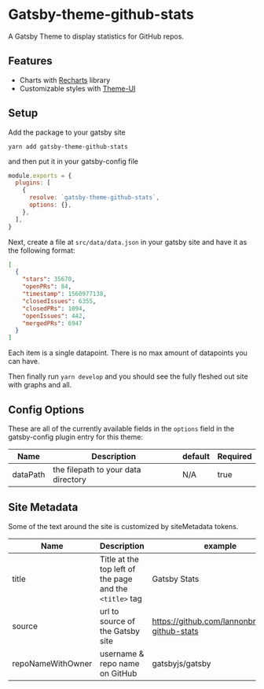 # Gatsby-theme-github-stats

A Gatsby Theme to display statistics for GitHub repos.

## Features

- Charts with [Recharts](http://recharts.org/) library
- Customizable styles with [Theme-UI](https://theme-ui.com/)

## Setup

Add the package to your gatsby site

```shell
yarn add gatsby-theme-github-stats
```

and then put it in your gatsby-config file

```js
module.exports = {
  plugins: [
    {
      resolve: `gatsby-theme-github-stats`,
      options: {},
    },
  ],
}
```

Next, create a file at `src/data/data.json` in your gatsby site and have it as the following format:

```json
[
  {
    "stars": 35670,
    "openPRs": 84,
    "timestamp": 1560977138,
    "closedIssues": 6355,
    "closedPRs": 1094,
    "openIssues": 442,
    "mergedPRs": 6947
  }
]
```

Each item is a single datapoint. There is no max amount of datapoints you can have.

Then finally run `yarn develop` and you should see the fully fleshed out site with graphs and all.

## Config Options

These are all of the currently available fields in the `options` field in the gatsby-config plugin entry for this theme:

| Name     | Description                         | default | Required |
| -------- | ----------------------------------- | ------- | -------- |
| dataPath | the filepath to your data directory | N/A     | true     |

## Site Metadata

Some of the text around the site is customized by siteMetadata tokens.

| Name              | Description                                             | example                                         |
| ----------------- | ------------------------------------------------------- | ----------------------------------------------- |
| title             | Title at the top left of the page and the `<title>` tag | Gatsby Stats                                    |
| source            | url to source of the Gatsby site                        | https://github.com/lannonbr/gatsby-github-stats |
| repoNameWithOwner | username & repo name on GitHub                          | gatsbyjs/gatsby                                 |
